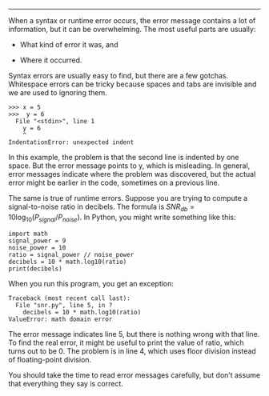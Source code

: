 ---------

When a syntax or runtime error occurs, the error message contains a lot of information, but it can be overwhelming. The most useful parts are usually:

-   What kind of error it was, and

-   Where it occurred.

Syntax errors are usually easy to find, but there are a few gotchas. Whitespace errors can be tricky because spaces and tabs are invisible and we are used to ignoring them.

    >>> x = 5
    >>>  y = 6
      File "<stdin>", line 1
        y = 6
        ^
    IndentationError: unexpected indent

In this example, the problem is that the second line is indented by one space. But the error message points to <span>y</span>, which is misleading. In general, error messages indicate where the problem was discovered, but the actual error might be earlier in the code, sometimes on a previous line.

The same is true of runtime errors. Suppose you are trying to compute a signal-to-noise ratio in decibels. The formula is $SNR_{db} = 10 \log_{10} (P_{signal} / P_{noise})$. In Python, you might write something like this:

    import math
    signal_power = 9
    noise_power = 10
    ratio = signal_power // noise_power
    decibels = 10 * math.log10(ratio)
    print(decibels)

When you run this program, you get an exception:

    Traceback (most recent call last):
      File "snr.py", line 5, in ?
        decibels = 10 * math.log10(ratio)
    ValueError: math domain error

The error message indicates line 5, but there is nothing wrong with that line. To find the real error, it might be useful to print the value of <span>ratio</span>, which turns out to be 0. The problem is in line 4, which uses floor division instead of floating-point division.

You should take the time to read error messages carefully, but don’t assume that everything they say is correct.


